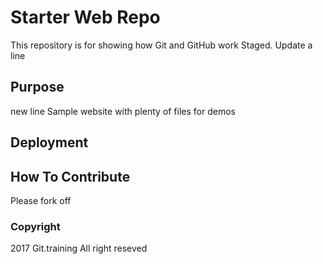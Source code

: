 # Starter Web Repo

This repository is for showing how Git and GitHub work
Staged. Update a line

## Purpose
new line
Sample website with plenty of files for demos

## Deployment

## How To Contribute

Please fork off

### Copyright

2017 Git.training All right reseved